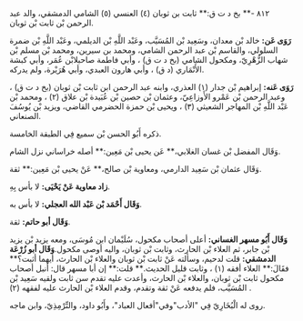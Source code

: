 ٨١٢ -** بخ د ت ق:** ثابت بن ثوبان (٤) العنسي (٥) الشامي الدمشقي، والد عبد الرحمن بْن ثابت بْن ثوبان.

**رَوَى عَن:** خالد بْن معدان، وسَعِيد بْن المُسَيَّب، وعَبْد اللَّهِ بْن الديلمي، وعَبْد اللَّهِ بْن ضمرة السلولي، والقاسم بْن عبد الرحمن الشامي، ومحمد بن سيرين، ومحمد بْن مسلم بْن شهاب الزُّهْرِيّ، ومكحول الشامي (بخ د ت ق) ، وأبي فاطمة صاحبلابْن عُمَر، وأبي كبشة الأَنْمَاري (د ق) ، وأبي هارون العبدي، وأبي هُرَيْرة، ولم يدركه.

**رَوَى عَنه:** إبراهيم بْن جدار (١) العذري، وابنه عبد الرحمن ابن ثابت بْن ثوبان (بخ د ت ق) ، وعبد الرحمن بْن عَمْرو الأَوزاعِيّ، وعثمان بْن حصين بْن عُبَيدة بْن علاق (٢) ، ومحمد بْن عَبْد اللَّهِ بْن المهاجر الشعيثي (٣) ، ويحيى بْن حمزة الحضرمي القاضي، ويزيد بْن يُوسُفَ الصنعاني.

ذكره أَبُو الحسن بْن سميع فِي الطبقة الخامسة.

وَقَال المفضل بْن غسان الغلابي،** عَن يحيى بْن مَعِين:** أصله خراساني نزل الشام.

وَقَال عثمان بْن سَعِيد الدارمي، ومعاوية بْن صالح،** عَنْ يحيى بْن مَعِين:** ثقة.

**زاد معاوية عَنْ يَحْيَى:** لا بأس بِهِ.

**وَقَال أَحْمَد بْن عَبْد الله العجلي:** لا بأس به.

**وَقَال أبو حاتم:** ثقة.

**وَقَال أَبُو مسهر الغساني:** أعلى أصحاب مكحول، سُلَيْمان ابن مُوسَى، ومعه يزيد بْن يزيد بْن جابر، ثم العلاء بْن الحارث، وثابت بْن ثوبان، واليه أوصى مكحول.**وَقَال أبو زُرْعَة الدمشقي:** قلت لدحيم، وسألته عَنْ ثابت بْن ثوبان والعلاء بْن الحارث، أيهما أثبت؟** فقَالَ:** العلاء أفقه (١) ، وثابت قليل الحديث.** قلت:** إن أبا مسهر قال: أنبل أصحاب مكحول ثابت بْن ثوبان، والعلاء بْن الحارث، وأعدت عليه تقدم سن ثابت ولقيه سَعِيد بْن المُسَيَّب، فلم يدفعه عَنْ ثقة وتقدم، وقدم العلاء بْن الحارث عليه لفقهه (٢) .

روى له الْبُخَارِيّ فِي "الأدب"وفي"أفعال العباد"، وأَبُو داود، والتِّرْمِذِيّ، وابن ماجه.